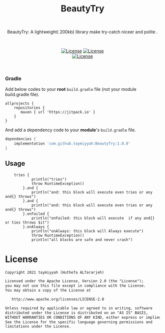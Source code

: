 <h1 align="center">BeautyTry</h1></br>

<p align="center">
BeautyTry: A lightweight( 200kb) library make try-catch niceer and polite .
</p>
</br>
<p align="center">
  <a href="https://github.com/taymiyyah"><img alt="License" src="https://img.shields.io/badge/GitHub-100000?style=for-the-badge&logo=github&logoColor=white"/></a>
  <a href="mailto:hfararjeh98@gmail.com"><img alt="License" src="https://img.shields.io/badge/Gmail-D14836?style=for-the-badge&logo=gmail&logoColor=white"/></a>

 <br>
  <a href="https://opensource.org/licenses/Apache-2.0"><img alt="License" src="https://img.shields.io/badge/License-Apache%202.0-blue.svg"/></a>
  
</p> <br>


### Gradle 
Add below codes to your **root** `build.gradle` file (not your module build.gradle file).
```Gradle
allprojects {
    repositories {
       maven { url 'https://jitpack.io' }
    }
}
```
And add a dependency code to your **module**'s `build.gradle` file.
```gradle
dependencies {
    implementation 'com.github.taymiyyah:BeautyTry:1.0.0'
}
```
## Usage

```Step
    tries {
            println("tries")
            throw RuntimeException()
        }.and {
            println("and: this block will execute even tries or any and{} throws")
        }.and {
            println("and: this block will execute even tries or any and{} throws")
        }.onFailed {
            println("onFailed: this block will execute  if any and{} or ties throws $it")
        }.onAlways {
            println("onAlways: this block will Always execute")
            throw RuntimeException()
            println("all blocks are safe and never crash")
```


# License
```xml
Copyright 2021 taymiyyah (Huthefa ALfararjeh)

Licensed under the Apache License, Version 2.0 (the "License");
you may not use this file except in compliance with the License.
You may obtain a copy of the License at

   http://www.apache.org/licenses/LICENSE-2.0

Unless required by applicable law or agreed to in writing, software
distributed under the License is distributed on an "AS IS" BASIS,
WITHOUT WARRANTIES OR CONDITIONS OF ANY KIND, either express or implied.
See the License for the specific language governing permissions and
limitations under the License.
```
